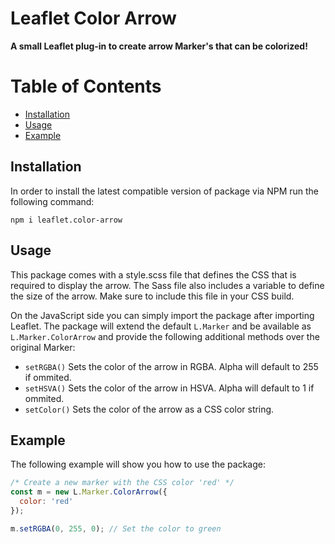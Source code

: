 # Leaflet Color Arrow

**A small Leaflet plug-in to create arrow Marker's that can be colorized!**

# Table of Contents
- [Installation](#installation)
- [Usage](#usage)
- [Example](#example)

## Installation

In order to install the latest compatible version of package via NPM run the following command:

```
npm i leaflet.color-arrow
```

## Usage

This package comes with a style.scss file that defines the CSS that is required to display the arrow. The Sass file also includes a variable to define the size of the arrow. Make sure to include this file in your CSS build.

On the JavaScript side you can simply import the package after importing Leaflet. The package will extend the default `L.Marker` and be available as `L.Marker.ColorArrow` and provide the following additional methods over the original Marker:

- `setRGBA()` Sets the color of the arrow in RGBA. Alpha will default to 255 if ommited.
- `setHSVA()` Sets the color of the arrow in HSVA. Alpha will default to 1 if ommited.
- `setColor()` Sets the color of the arrow as a CSS color string.

## Example

The following example will show you how to use the package:


```js
/* Create a new marker with the CSS color 'red' */
const m = new L.Marker.ColorArrow({
  color: 'red'
});

m.setRGBA(0, 255, 0); // Set the color to green
```
